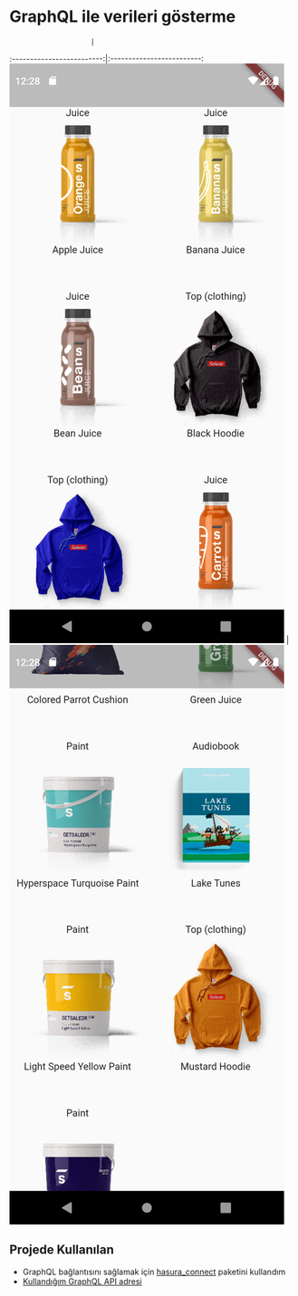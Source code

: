 # GraphQL ile verileri gösterme 

                        |  
:-------------------------:|:-------------------------:
![image](./assets/images/readme/resim1.png)  |  ![image](./assets/images/readme/resim2.png)


## Projede Kullanılan

- GraphQL bağlantısını sağlamak için [hasura_connect](https://pub.dev/packages/hasura_connect) paketini kullandım 
- [Kullandığım GraphQL API adresi](https://demo.saleor.io/graphql/)


